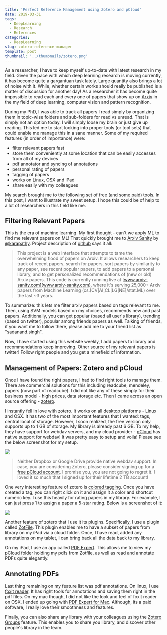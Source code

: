```yaml
---
title: 'Perfect Reference Management using Zotero and pCloud'
date: 2019-03-31
tags:
  - DeepLearning
  - Research
  - References
categories:
  - DeepLearning
slug: zotero-reference-manager
template: post
thumbnail: '../thumbnails/zotero.png'
---
```


As a researcher, I have to keep myself up-to-date with latest research in my field. Given the pace with which deep learning research is moving currently, it has become quite a gargantuan task lately. Large quantity also brings a lot of noise with it. While, whether certain works should really be published is a matter of discussion for another day! As a researcher it has become quite impossible to read each and every one of papers that show up on [Arxiv](https://arxiv.org/) in the my field of deep learning, computer vision and pattern recognition.

During my PhD, I was able to track all papers I read simply by organizing them in topic-wise folders and sub-folders for read vs unread. That is simply not an option today. I will simply loose my brain or just give up reading. This led me to start looking into proper tools (or tool sets) that could enable me manage this in a sane manner. Some of my required features (in order of importance) were:

- filter relevant papers fast
- store them conveniently at some location that can be easily accesses from all of my devices
- pdf annotator and syncing of annotations
- personal rating of papers
- tagging of papers
- works on Linux, OSX and iPad
- share easily with my colleagues

My search brought me to the following set of free (and some paid) tools. In this post, I want to illustrate my sweet setup. I hope this could be of help to a lot of researchers in this field like me.

## Filtering Relevant Papers

This is the era of machine learning. My first thought - can't we apply ML to find me relevant papers on ML! That quickly brought me to [Arxiv Sanity](http://www.arxiv-sanity.com/library) by [@karapathy](https://twitter.com/karpathy). Project description of [github](https://github.com/karpathy/arxiv-sanity-preserver) says it all:

> This project is a web interface that attempts to tame the overwhelming flood of papers on Arxiv. It allows researchers to keep track of recent papers, search for papers, sort papers by similarity to any paper, see recent popular papers, to add papers to a personal library, and to get personalized recommendations of (new or old) Arxiv papers. This code is currently running live at [www.arxiv-sanity.com](www.arxiv-sanity.com), where it's serving 25,000+ Arxiv papers from Machine Learning (cs.[CV|AI|CL|LG|NE]/stat.ML) over the last ~3 years.

To summarize: this lets me filter arxiv papers based on tags relevant to me. Then, using SVM models based on my choices, recommends new and past papers. Additionally, you can get popular (based all user's library), trending (based on twitter), popular among friends papers as well. Talking of friends, if you want me to follow there, please add me to your friend list as "sadanand.singh".

Now, I have started using this website weekly, I add papers to library and recommendations keep improving. Other source of my relevant papers is twitter! Follow right people and you get a minefield of information.

## Management of Papers: Zotero and pCloud

Once I have found the right papers, I had to find right tools to manage them. There are commercial solutions for this including readcube, mendeley, papers (now part of readcube). I did not like any of these simply for their business model - high prices, data storage etc. Then I came across an open source offering - [zotero](https://www.zotero.org/).

I instantly fell in love with zotero. It works on all desktop platforms - Linux and OSX. It has two of the most important features that I wanted: tags, central local of storage. However, I soon realized, the free version only supports up to 1 GB of storage. My library is already past 6 GB. To my help, they have support for webdav servers, and my cloud provider - [pCloud](https://pcloud.com) has native support for webdav! It was pretty easy to setup and voila! Please see the below screenshot for my setup.

![](https://res.cloudinary.com/sadanandsingh/image/upload/v1554089530/zotero-preferences_n3euc1.png)

> Neither Dropbox or Google Drive provide native webdav support. In case, you are considering Zotero, please consider signing up for a [free pCloud account](https://pcloud.com). I promise you, you are not going to regret it. I loved it so much that I signed up for their lifetime 2 TB account!

One very interesting feature of zotero is [colored tagging](https://www.zotero.org/support/collections_and_tags#colored_tags). Once you have created a tag, you can right click on it and assign it a color and shortcut numeric key. I use this heavily for rating papers in my library. For example, I can just press 1 to assign a paper a 5-star rating. Below is a screenshot of it:

![](https://res.cloudinary.com/sadanandsingh/image/upload/v1554089529/zotero_d3qwsp.png)

Another feature of zotero that I use it its plugins. Specifically, I use a plugin called [ZotFile](http://zotfile.com/). This plugin enables me to have a subset of papers from library on my iPad via a cloud folder. Once, I have read, added any annotations on my tablet, I can bring back all the data back to my library.

On my iPad, I use an app called [PDF Expert](https://itunes.apple.com/app/pdf-expert-fill-forms-annotate/id393316844?mt=8). This allows me to view my pCloud folder holding my pdfs from Zotfile, as well as read and annotate PDFs quite elegantly.

## Annotating PDFs

Last thing remaining on my feature list was pdf annotations. On linux, I use [foxit reader](https://www.foxitsoftware.com/pdf-reader/). It has right tools for annotations and saving them right in the pdf files. On my mac though, I did not like the look and feel of foxit reader on OSX. I ended up going with [PDF Expert for Mac](https://pdfexpert.com/). Although, its a paid software, I really love their smoothness and features.

Finally, you can also share any library with your colleagues using the [Zotero Groups](https://www.zotero.org/groups/) feature. This enables you to share you library, and discover other people's library in the team.
